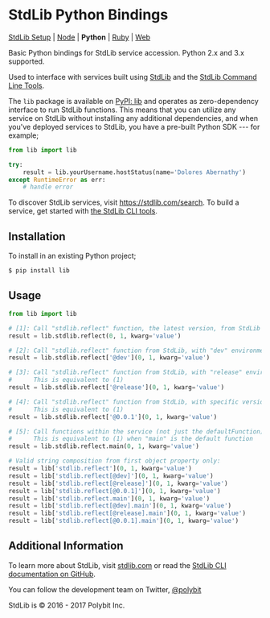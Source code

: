 # StdLib Python Bindings

[StdLib Setup](https://github.com/stdlib/lib) |
[Node](https://github.com/stdlib/lib-node) |
**Python** |
[Ruby](https://github.com/stdlib/lib-ruby) |
[Web](https://github.com/stdlib/lib-js)

Basic Python bindings for StdLib service accession. Python 2.x and 3.x supported.

Used to interface with services built using [StdLib](https://stdlib.com) and
the [StdLib Command Line Tools](https://github.com/stdlib/lib).

The `lib` package is available on [PyPI: lib](https://pypi.python.org/pypi/lib) and
operates as zero-dependency interface to run StdLib functions. This means that
you can utilize any service on StdLib without installing any additional
dependencies, and when you've deployed services to StdLib, you have a pre-built
Python SDK --- for example;

```python
from lib import lib

try:
    result = lib.yourUsername.hostStatus(name='Dolores Abernathy')
except RuntimeError as err:
    # handle error
```

To discover StdLib services, visit https://stdlib.com/search. To build a service,
get started with [the StdLib CLI tools](https://github.com/stdlib/lib).

## Installation

To install in an existing Python project;

```shell
$ pip install lib
```

## Usage

```python
from lib import lib

# [1]: Call "stdlib.reflect" function, the latest version, from StdLib
result = lib.stdlib.reflect(0, 1, kwarg='value')

# [2]: Call "stdlib.reflect" function from StdLib, with "dev" environment
result = lib.stdlib.reflect['@dev'](0, 1, kwarg='value')

# [3]: Call "stdlib.reflect" function from StdLib, with "release" environment
#      This is equivalent to (1)
result = lib.stdlib.reflect['@release'](0, 1, kwarg='value')

# [4]: Call "stdlib.reflect" function from StdLib, with specific version
#      This is equivalent to (1)
result = lib.stdlib.reflect['@0.0.1'](0, 1, kwarg='value')

# [5]: Call functions within the service (not just the defaultFunction)
#      This is equivalent to (1) when "main" is the default function
result = lib.stdlib.reflect.main(0, 1, kwarg='value')

# Valid string composition from first object property only:
result = lib['stdlib.reflect'](0, 1, kwarg='value')
result = lib['stdlib.reflect[@dev]'](0, 1, kwarg='value')
result = lib['stdlib.reflect[@release]'](0, 1, kwarg='value')
result = lib['stdlib.reflect[@0.0.1]'](0, 1, kwarg='value')
result = lib['stdlib.reflect.main'](0, 1, kwarg='value')
result = lib['stdlib.reflect[@dev].main'](0, 1, kwarg='value')
result = lib['stdlib.reflect[@release].main'](0, 1, kwarg='value')
result = lib['stdlib.reflect[@0.0.1].main'](0, 1, kwarg='value')
```

## Additional Information

To learn more about StdLib, visit [stdlib.com](https://stdlib.com) or read the
[StdLib CLI documentation on GitHub](https://github.com/stdlib/lib).

You can follow the development team on Twitter, [@polybit](https://twitter.com/polybit)

StdLib is &copy; 2016 - 2017 Polybit Inc.

